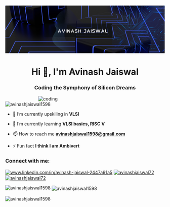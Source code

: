 ![logo](https://github.com/avinashjaiswal1598/avinashjaiswal1598/blob/main/_Blue%20%26%20Yellow%20Modern%20Technology%20LinkedIn%20Banner.png)
<h1 align="center">Hi 👋, I'm Avinash Jaiswal</h1>
<h3 align="center">Coding the Symphony of Silicon Dreams</h3>

<img align="right" alt="coding" width="400" src="https://giphy.com/gifs/EvaGarnerSecretEden-space-eva-garner-the-secret-of-eden-B1xUp52rUnrv1Leakw">

<p align="left"> <img src="https://komarev.com/ghpvc/?username=avinashjaiswal1598&label=Profile%20views&color=0e75b6&style=flat" alt="avinashjaiswal1598" /> </p>

- 🔭 I’m currently upskiling in **VLSI**

- 🌱 I’m currently learning **VLSI basics, RISC V**

- 📫 How to reach me **avinashjaiswal1598@gmail.com**

- ⚡ Fun fact **I think I am Ambivert**

<h3 align="left">Connect with me:</h3>
<p align="left">
<a href="https://linkedin.com/in/www.linkedin.com/in/avinash-jaiswal-2447a91a5" target="blank"><img align="center" src="https://raw.githubusercontent.com/rahuldkjain/github-profile-readme-generator/master/src/images/icons/Social/linked-in-alt.svg" alt="www.linkedin.com/in/avinash-jaiswal-2447a91a5" height="30" width="40" /></a>
<a href="https://fb.com/avinashjaiswal72" target="blank"><img align="center" src="https://raw.githubusercontent.com/rahuldkjain/github-profile-readme-generator/master/src/images/icons/Social/facebook.svg" alt="avinashjaiswal72" height="30" width="40" /></a>
<a href="https://instagram.com/avinashjaiswal72" target="blank"><img align="center" src="https://raw.githubusercontent.com/rahuldkjain/github-profile-readme-generator/master/src/images/icons/Social/instagram.svg" alt="avinashjaiswal72" height="30" width="40" /></a>
</p>

<p><img align="left" src="https://github-readme-stats.vercel.app/api/top-langs?username=avinashjaiswal1598&show_icons=true&locale=en&layout=compact" alt="avinashjaiswal1598" /></p>

<p>&nbsp;<img align="center" src="https://github-readme-stats.vercel.app/api?username=avinashjaiswal1598&show_icons=true&locale=en" alt="avinashjaiswal1598" /></p>

<p><img align="center" src="https://github-readme-streak-stats.herokuapp.com/?user=avinashjaiswal1598&" alt="avinashjaiswal1598" /></p>
